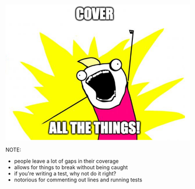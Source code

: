 ![](./markdown/cover_all_the_things.png)

NOTE:
- people leave a lot of gaps in their coverage
- allows for things to break without being caught
- if you're writing a test, why not do it right?
- notorious for commenting out lines and running tests